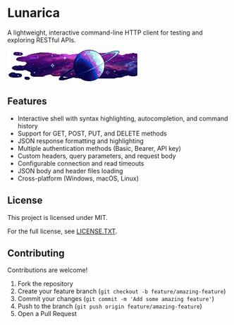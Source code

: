 # Lunarica

A lightweight, interactive command-line HTTP client for testing and exploring RESTful APIs.

![Lunarica](assets/lunarica.gif)

## Features

- Interactive shell with syntax highlighting, autocompletion, and command history
- Support for GET, POST, PUT, and DELETE methods
- JSON response formatting and highlighting
- Multiple authentication methods (Basic, Bearer, API key)
- Custom headers, query parameters, and request body
- Configurable connection and read timeouts
- JSON body and header files loading
- Cross-platform (Windows, macOS, Linux)

## License

This project is licensed under MIT.

For the full license, see [LICENSE.TXT](LICENSE.TXT).

## Contributing

Contributions are welcome!

1. Fork the repository
2. Create your feature branch (`git checkout -b feature/amazing-feature`)
3. Commit your changes (`git commit -m 'Add some amazing feature'`)
4. Push to the branch (`git push origin feature/amazing-feature`)
5. Open a Pull Request

